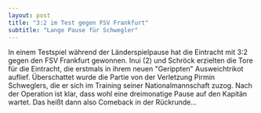 ```yaml
---
layout: post
title: "3:2 im Test gegen FSV Frankfurt"
subtitle: "Lange Pause für Schwegler"
---
```


In einem Testspiel während der Länderspielpause hat die Eintracht mit 3:2 gegen den FSV Frankfurt gewonnen. Inui (2) und Schröck erzielten die Tore für die Eintracht, die erstmals in ihrem neuen "Gerippten" Ausweichtrikot auflief. Überschattet wurde die Partie von der Verletzung Pirmin Schweglers, die er sich im Training seiner Nationalmannschaft zuzog. Nach der Operation ist klar, dass wohl eine dreimonatige Pause auf den Kapitän wartet. Das heißt dann also Comeback in der Rückrunde...


